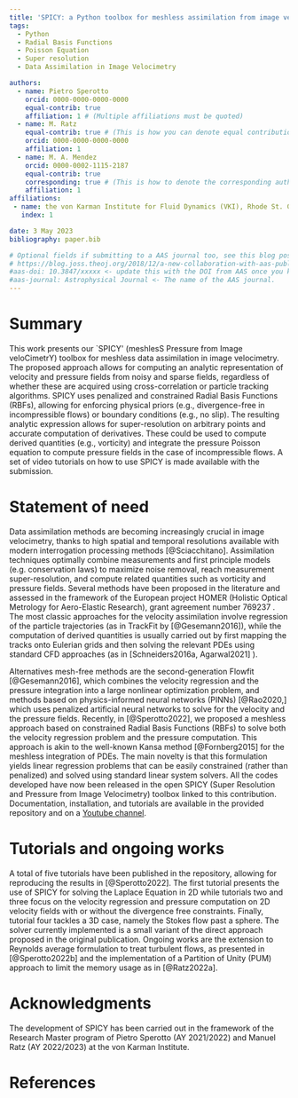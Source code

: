 ```yaml
---
title: 'SPICY: a Python toolbox for meshless assimilation from image velocimetry using Radial Basis Functions'
tags:
  - Python
  - Radial Basis Functions
  - Poisson Equation
  - Super resolution
  - Data Assimilation in Image Velocimetry

authors:
  - name: Pietro Sperotto
    orcid: 0000-0000-0000-0000
    equal-contrib: true
    affiliation: 1 # (Multiple affiliations must be quoted)
  - name: M. Ratz
    equal-contrib: true # (This is how you can denote equal contributions between multiple authors)
    orcid: 0000-0000-0000-0000
    affiliation: 1
  - name: M. A. Mendez
    orcid: 0000-0002-1115-2187
    equal-contrib: true
    corresponding: true # (This is how to denote the corresponding author)
    affiliation: 1
affiliations:
 - name: the von Karman Institute for Fluid Dynamics (VKI), Rhode St. Genese, 1640, Belgium
   index: 1

date: 3 May 2023
bibliography: paper.bib

# Optional fields if submitting to a AAS journal too, see this blog post:
# https://blog.joss.theoj.org/2018/12/a-new-collaboration-with-aas-publishing
#aas-doi: 10.3847/xxxxx <- update this with the DOI from AAS once you know it.
#aas-journal: Astrophysical Journal <- The name of the AAS journal.
---
```


# Summary

This work presents our `SPICY' (meshlesS Pressure from Image veloCimetrY) toolbox for meshless data assimilation in image velocimetry. The proposed approach allows for computing an analytic representation of velocity and pressure fields from noisy and sparse fields, regardless of whether these are acquired using cross-correlation or particle tracking algorithms. SPICY uses penalized and constrained Radial Basis Functions (RBFs), allowing for enforcing physical priors (e.g., divergence-free in incompressible flows) or boundary conditions (e.g., no slip). The resulting analytic expression allows for super-resolution on arbitrary points and accurate computation of derivatives. These could be used to compute derived quantities (e.g., vorticity) and integrate the pressure Poisson equation to compute pressure fields in the case of incompressible flows.
A set of video tutorials on how to use SPICY is made available with the submission.

# Statement of need

Data assimilation methods are becoming increasingly crucial in image velocimetry, thanks to high spatial and temporal resolutions available with modern interrogation processing methods [@Sciacchitano]. Assimilation techniques optimally combine measurements and first principle models (e.g. conservation laws) to maximize noise removal, reach measurement super-resolution, and compute related quantities such as vorticity and pressure fields. Several methods have been proposed in the literature and assessed in the framework of the European project HOMER (Holistic Optical Metrology for Aero-Elastic Research), grant agreement number 769237 . The most classic approaches for the velocity assimilation involve regression of the particle trajectories (as in TrackFit by [@Gesemann2016]), while the computation of derived quantities is usually carried out by first mapping the tracks onto Eulerian grids and then solving the relevant PDEs using standard CFD approaches (as in [Schneiders2016a, Agarwal2021] ).  

Alternatives mesh-free methods are the second-generation Flowfit [@Gesemann2016], which combines the velocity regression and the pressure integration into a large nonlinear optimization problem, and methods based on physics-informed neural networks (PINNs) [@Rao2020,] which uses penalized artificial neural networks to solve for the velocity and the pressure fields. 
Recently, in [@Sperotto2022], we proposed a meshless approach based on constrained Radial Basis Functions (RBFs) to solve both the velocity regression problem and the pressure computation. This approach is akin to the well-known Kansa method [@Fornberg2015] for the meshless integration of PDEs. The main novelty is that this formulation yields linear regression problems that can be easily constrained (rather than penalized) and solved using standard linear system solvers. All the codes developed have now been released in the open SPICY (Super Resolution and Pressure from Image Velocimetry) toolbox linked to this contribution. Documentation, installation, and tutorials are available in the provided repository and on a [Youtube channel](https://www.youtube.com/watch?v=ED3x00H4yN4&list=PLEJZLD0-4PeKW6Ze984q08bNz28GTntkR). 


# Tutorials and ongoing works

A total of five tutorials have been published in the repository, allowing for reproducing the results in [@Sperotto2022]. The first tutorial presents the use of SPICY for solving the Laplace Equation in 2D while tutorials two and three focus on the velocity regression and pressure computation on 2D velocity fields with or without the divergence free constraints. Finally, tutorial four tackles a 3D case, namely the Stokes flow past a sphere. The solver currently implemented is a small variant of the direct approach proposed in the original publication. Ongoing works are the extension to Reynolds average formulation to treat turbulent flows, as presented in [@Sperotto2022b] and the implementation of a Partition of Unity (PUM) approach to limit the memory usage as in [@Ratz2022a].


# Acknowledgments
The development of SPICY has been carried out in the framework of the Research Master program of Pietro Sperotto (AY 2021/2022) and Manuel Ratz (AY 2022/2023) at the von Karman Institute.


# References
